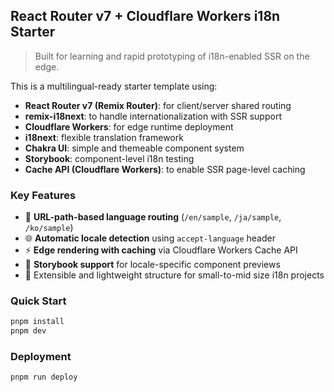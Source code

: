 ## React Router v7 + Cloudflare Workers i18n Starter

> Built for learning and rapid prototyping of i18n-enabled SSR on the edge.

This is a multilingual-ready starter template using:

- **React Router v7 (Remix Router)**: for client/server shared routing
- **remix-i18next**: to handle internationalization with SSR support
- **Cloudflare Workers**: for edge runtime deployment
- **i18next**: flexible translation framework
- **Chakra UI**: simple and themeable component system
- **Storybook**: component-level i18n testing
- **Cache API (Cloudflare Workers)**: to enable SSR page-level caching

### Key Features

- 📁 **URL-path-based language routing** (`/en/sample`, `/ja/sample`, `/ko/sample`)
- 🌐 **Automatic locale detection** using `accept-language` header
- ⚡️ **Edge rendering with caching** via Cloudflare Workers Cache API
- 🧪 **Storybook support** for locale-specific component previews
- 🧩 Extensible and lightweight structure for small-to-mid size i18n projects

### Quick Start

```bash
pnpm install
pnpm dev
```

### Deployment

```bash
pnpm run deploy
```
